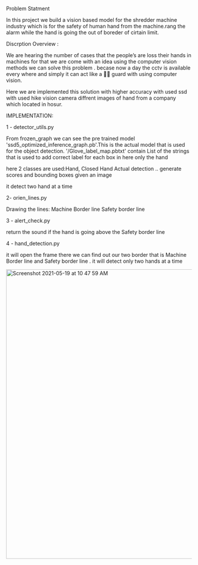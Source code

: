 Problem Statment

In this project we build a vision based model for the shredder machine industry which is for the safety of human hand from the machine.rang the alarm while the hand is going the out of boreder of cirtain limit.

Discrption Overview :

We are hearing the number of cases that the people’s are loss their hands in machines for that we are come with an idea using the computer vision methods we can solve this problem . becase now a day the cctv is available every where and simply it can act like a 💂‍♀️ guard with using computer vision. 

Here we are implemented this solution with higher accuracy with used ssd with used hike vision camera diffrent images of hand from a company which located in hosur.




IMPLEMENTATION:

1 - detector_utils.py

From frozen_graph we can see the pre trained model 'ssd5_optimized_inference_graph.pb'.This is the actual model that is used for the object detection.
'/Glove_label_map.pbtxt' contain List of the strings that is used to add correct label for each box in here only the hand

here 2 classes are used:Hand, Closed Hand
Actual detection .. generate scores and bounding boxes given an image

it detect two hand at a time


2- orien_lines.py


Drawing the lines:
Machine Border line
Safety border line

3 - alert_check.py

 return the sound if the hand is going above the Safety border line
 
4 - hand_detection.py


it will open the frame there we can find out our two border that is Machine Border line and Safety border line . it will detect only two hands at a time 


<img width="786" alt="Screenshot 2021-05-19 at 10 47 59 AM" src="https://user-images.githubusercontent.com/55822384/118767243-1e233e80-b89b-11eb-9507-ace363658878.png">
